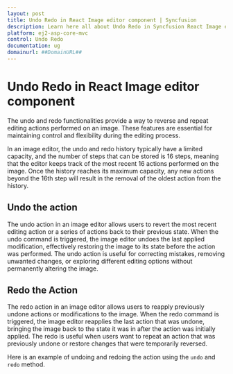 ```yaml
---
layout: post
title: Undo Redo in React Image editor component | Syncfusion
description: Learn here all about Undo Redo in Syncfusion React Image editor component of Syncfusion Essential JS 2 and more.
platform: ej2-asp-core-mvc
control: Undo Redo 
documentation: ug
domainurl: ##DomainURL##
---
```


# Undo Redo in React Image editor component

The undo and redo functionalities provide a way to reverse and repeat editing actions performed on an image. These features are essential for maintaining control and flexibility during the editing process. 

In an image editor, the undo and redo history typically have a limited capacity, and the number of steps that can be stored is 16 steps, meaning that the editor keeps track of the most recent 16 actions performed on the image. Once the history reaches its maximum capacity, any new actions beyond the 16th step will result in the removal of the oldest action from the history.

## Undo the action 

The undo action in an image editor allows users to revert the most recent editing action or a series of actions back to their previous state. When the undo command is triggered, the image editor undoes the last applied modification, effectively restoring the image to its state before the action was performed. The undo action is useful for correcting mistakes, removing unwanted changes, or exploring different editing options without permanently altering the image.

## Redo the Action

The redo action in an image editor allows users to reapply previously undone actions or modifications to the image. When the redo command is triggered, the image editor reapplies the last action that was undone, bringing the image back to the state it was in after the action was initially applied. The redo is useful when users want to repeat an action that was previously undone or restore changes that were temporarily reversed.

Here is an example of undoing and redoing the action using the `undo` and `redo` method.
